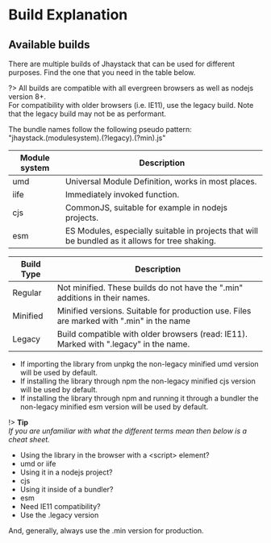 # Build Explanation

## Available builds
There are multiple builds of Jhaystack that can be used for different purposes. Find the one that you need in the table below.

?> All builds are compatible with all evergreen browsers as well as nodejs version 8+.  
For compatibility with older browsers (i.e. IE11), use the legacy build. Note that the legacy build may not be as performant.

The bundle names follow the following pseudo pattern:  
"jhaystack.(modulesystem).(?legacy).(?min).js"

| Module system | Description                                                                                       |
| ---           | ---                                                                                               |
| umd           |   Universal Module Definition, works in most places.                                              |
| iife          |   Immediately invoked function.                                                                   |
| cjs           |   CommonJS, suitable for example in nodejs projects.                                              |
| esm           |   ES Modules, especially suitable in projects that will be bundled as it allows for tree shaking. |

| Build Type    | Description                                                                                       |
| ---           | ---                                                                                               |
| Regular       |   Not minified. These builds do not have the ".min" additions in their names.                     |
| Minified      |   Minified versions. Suitable for production use. Files are marked with ".min" in the name        |
| Legacy        |   Build compatible with older browsers (read: IE11). Marked with ".legacy" in the name.           |

- If importing the library from unpkg the non-legacy minified umd version will be used by default.  
- If installing the library through npm the non-legacy minified cjs version will be used by default.  
- If installing the library through npm and running it through a bundler the non-legacy minified esm version will be used by default.  

!> **Tip**  
*If you are unfamiliar with what the different terms mean then below is a cheat sheet.*

- Using the library in the browser with a \<script\> element?
 - umd or iife
- Using it in a nodejs project?
 - cjs
- Using it inside of a bundler?
 - esm
- Need IE11 compatibility?
 - Use the .legacy version

And, generally, always use the .min version for production.